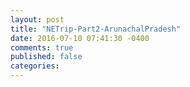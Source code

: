 ```yaml
---
layout: post
title: "NETrip-Part2-ArunachalPradesh"
date: 2016-07-10 07:41:30 -0400
comments: true
published: false
categories: 
---
```

